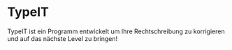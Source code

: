 # TypeIT
TypeIT ist ein Programm entwickelt um Ihre Rechtschreibung zu korrigieren und auf das nächste Level zu bringen!
